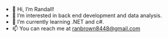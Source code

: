 - 👋 Hi, I’m Randall!
- 👀 I’m interested in back end development and data analysis.
- 🌱 I’m currently learning .NET and c#.
- 📫 You can reach me at ranbrown8448@gmail.com

<!---
rbrown84/rbrown84 is a ✨ special ✨ repository because its `README.md` (this file) appears on your GitHub profile.
You can click the Preview link to take a look at your changes.
--->
